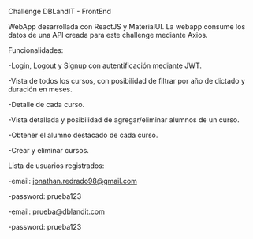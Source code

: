 Challenge DBLandIT - FrontEnd

WebApp desarrollada con ReactJS y MaterialUI. La webapp consume los datos de una API creada para este challenge mediante Axios.

 Funcionalidades:
 
  -Login, Logout y Signup con autentificación mediante JWT.
 
  -Vista de todos los cursos, con posibilidad de filtrar por año de dictado y duración en meses.
  
  -Detalle de cada curso.
  
  -Vista detallada y posibilidad de agregar/eliminar alumnos de un curso.
  
  -Obtener el alumno destacado de cada curso.
  
  -Crear y eliminar cursos.
  


Lista de usuarios registrados: 


  -email: jonathan.redrado98@gmail.com
  
  -password: prueba123
  

  -email: prueba@dblandit.com
  
  -password: prueba123
  

